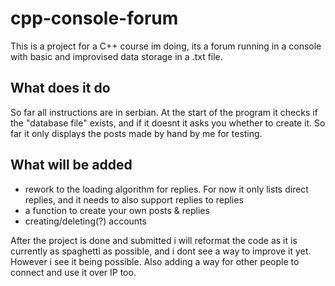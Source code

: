# cpp-console-forum

This is a project for a C++ course im doing, its a forum running in a console with basic and improvised data storage in a .txt file.

## What does it do
So far all instructions are in serbian.
At the start of the program it checks if the "database file" exists, and if it doesnt it asks you whether to create it.
So far it only displays the posts made by hand by me for testing.

## What will be added
- rework to the loading algorithm for replies. For now it only lists direct replies, and it needs to also support replies to replies
- a function to create your own posts & replies
- creating/deleting(?) accounts

After the project is done and submitted i will reformat the code as it is currently as spaghetti as possible, and i dont see a way to improve it yet. However i see it being possible.
Also adding a way for other people to connect and use it over IP too.
